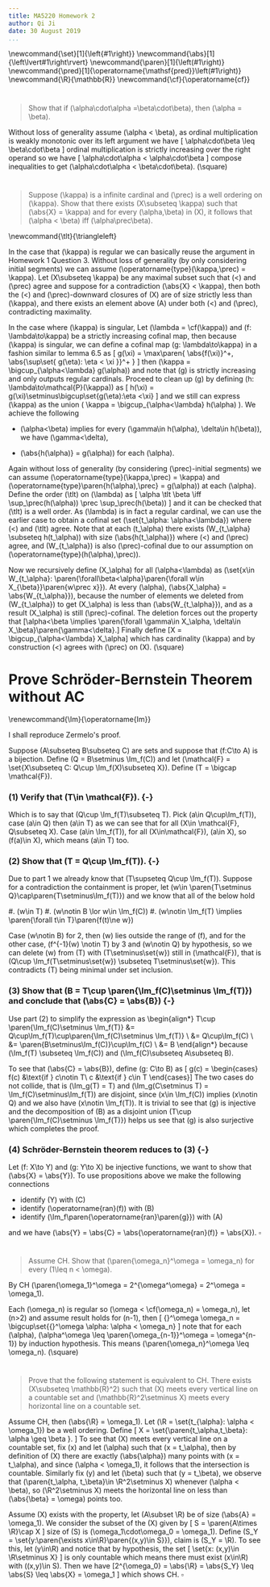 ```yaml
---
title: MA5220 Homework 2
author: Qi Ji
date: 30 August 2019
...
```


\newcommand{\set}[1]{\left\{#1\right\}}
\newcommand{\abs}[1]{\left\lvert#1\right\rvert}
\newcommand{\paren}[1]{\left(#1\right)}
\newcommand{\pred}[1]{\operatorname{\mathsf{pred}}\left(#1\right)}
\newcommand{\R}{\mathbb{R}}
\newcommand{\cf}{\operatorname{cf}}

#

> Show that if \(\alpha\cdot\alpha =\beta\cdot\beta\), then \(\alpha = \beta\).

Without loss of generality assume \(\alpha < \beta\), as ordinal multiplication
is weakly monotonic over its left argument we have
\[ \alpha\cdot\beta \leq \beta\cdot\beta \]
ordinal multiplication is strictly increasing over the right operand so we have
\[ \alpha\cdot\alpha < \alpha\cdot\beta \]
compose inequalities to get \(\alpha\cdot\alpha < \beta\cdot\beta\).
\(\square\)

#

> Suppose \(\kappa\) is a infinite cardinal and \(\prec\) is a well ordering on \(\kappa\).
> Show that there exists \(X\subseteq \kappa\) such that \(\abs{X} = \kappa\) and
> for every \(\alpha,\beta\) in \(X\), it follows that \(\alpha < \beta\) iff \(\alpha\prec\beta\).

\newcommand{\tlt}{\triangleleft}

In the case that \(\kappa\) is regular we can basically reuse the argument in Homework 1 Question 3.
Without loss of generality (by only considering initial segments) we can assume \(\operatorname{type}(\kappa,\prec) = \kappa\).
Let \(X\subseteq \kappa\) be any maximal subset
such that \(<\) and \(\prec\) agree and suppose for a contradiction \(\abs{X} < \kappa\),
then both the \(<\) and \(\prec\)-downward closures of \(X\) are of size strictly less than \(\kappa\),
and there exists an element above \(A\) under both \(<\) and \(\prec\), contradicting maximality.

In the case where \(\kappa\) is singular,
Let \(\lambda = \cf(\kappa)\) and
\(f: \lambda\to\kappa\) be a strictly increasing cofinal map, then because \(\kappa\) is singular,
we can define a cofinal map \(g: \lambda\to\kappa\) in a fashion similar to lemma 6.5 as
\[ g(\xi) = \max\paren{ \abs{f(\xi)}^+, \abs{\sup\set{ g(\eta): \eta < \xi }}^+ } \]
then \(\kappa = \bigcup_{\alpha<\lambda} g(\alpha)\)
and note that \(g\) is strictly increasing and only outputs regular cardinals. Proceed to clean up \(g\) by defining \(h: \lambda\to\mathcal{P}(\kappa)\) as
\[ h(\xi) = g(\xi)\setminus\bigcup\set{g(\eta):\eta <\xi} \]
and we still can express \(\kappa\) as the union
\( \kappa = \bigcup_{\alpha<\lambda} h(\alpha) \).
We achieve the following

* \(\alpha<\beta\) implies for every \(\gamma\in h(\alpha), \delta\in h(\beta)\), we have \(\gamma<\delta\),

* \(\abs{h(\alpha)} = g(\alpha)\) for each \(\alpha\).

Again without loss of generality (by considering \(\prec\)-initial segments)
we can assume \(\operatorname{type}(\kappa,\prec) = \kappa\) and
\(\operatorname{type}\paren{h(\alpha),\prec} = g(\alpha)\) at each \(\alpha\).
Define the order \(\tlt\) on \(\lambda\) as
\[ \alpha \tlt \beta \iff \sup_\prec(h(\alpha)) \prec \sup_\prec(h(\beta)) \]
and it can be checked that \(\tlt\) is a well order.
As \(\lambda\) is in fact a regular cardinal, we can use the earlier case
to obtain a cofinal set \(\set{t_\alpha: \alpha<\lambda}\) where \(<\) and \(\tlt\) agree.
Note that at each \(t_\alpha\) there exists \(W_{t_\alpha} \subseteq h(t_\alpha)\)
with size \(\abs{h(t_\alpha)}\) where \(<\) and \(\prec\) agree, and \(W_{t_\alpha}\) is also
\(\prec\)-cofinal due to our assumption on \(\operatorname{type}(h(\alpha),\prec)\).

Now we recursively define \(X_\alpha\) for all \(\alpha<\lambda\) as
\(\set{x\in W_{t_\alpha}: \paren{\forall\beta<\alpha}\paren{\forall w\in X_{\beta}}\paren{w\prec x}}\).
At every \(\alpha\), \(\abs{X_\alpha} = \abs{W_{t_\alpha}}\),
because the number of elements we deleted from \(W_{t_\alpha}\) to get \(X_\alpha\)
is less than \(\abs{W_{t_\alpha}}\), and as a result \(X_\alpha\) is still \(\prec\)-cofinal.
The deletion forces out the property that
\[\alpha<\beta \implies \paren{\forall \gamma\in X_\alpha, \delta\in X_\beta}\paren{\gamma<\delta}.\]
Finally define \[X = \bigcup_{\alpha<\lambda} X_\alpha\]
which has cardinality \(\kappa\) and by construction \(<\) agrees with \(\prec\) on \(X\).
\(\square\)

# Prove Schröder-Bernstein Theorem without AC

\renewcommand{\Im}{\operatorname{Im}}

I shall reproduce Zermelo's proof.

Suppose \(A\subseteq B\subseteq C\) are sets and suppose that \(f:C\to A\) is a bijection.
Define \(Q = B\setminus \Im_f(C)\) and let \(\mathcal{F} = \set{X\subseteq C: Q\cup \Im_f(X)\subseteq X}\).
Define \(T = \bigcap \mathcal{F}\).

### (1) Verify that \(T\in \mathcal{F}\). {-}

Which is to say that \(Q\cup \Im_f(T)\subseteq T\).
Pick \(a\in Q\cup\Im_f(T)\), case \(a\in Q\) then \(a\in T\) as we can see that for all \(X\in \mathcal{F}, Q\subseteq X\).
Case \(a\in \Im_f(T)\), for all \(X\in\mathcal{F}\), \(a\in X\), so \(f(a)\in X\), which means \(a\in T\) too.

### (2) Show that \(T = Q\cup \Im_f(T)\). {-}

Due to part 1 we already know that \(T\supseteq Q\cup \Im_f(T)\).
Suppose for a contradiction the containment is proper, let
\(w\in \paren{T\setminus Q}\cap\paren{T\setminus\Im_f(T)}\)
and we know that all of the below hold

#. \(w\in T\)
#. \(w\notin B \lor w\in \Im_f(C)\)
#. \(w\notin \Im_f(T) \implies \paren{\forall t\in T}\paren{f(t)\ne w}\)

Case \(w\notin B\) for 2, then \(w\) lies outside the range of \(f\),
and for the other case, \(f^{-1}(w) \notin T\) by 3 and \(w\notin Q\) by hypothesis,
so we can delete \(w\) from \(T\) with \(T\setminus\set{w}\) still in \(\mathcal{F}\), that is
\(Q\cup \Im_f(T\setminus\set{w}) \subseteq T\setminus\set{w}\).
This contradicts \(T\) being minimal under set inclusion.


### (3) Show that \(B = T\cup \paren{\Im_f(C)\setminus \Im_f(T)}\) and conclude that \(\abs{C} = \abs{B}\) {-}

Use part (2) to simplify the expression as
\begin{align*}
T\cup \paren{\Im_f(C)\setminus \Im_f(T)}
&= Q\cup\Im_f(T)\cup\paren{\Im_f(C)\setminus \Im_f(T)} \\
&= Q\cup\Im_f(C) \\
&= \paren{B\setminus\Im_f(C)}\cup\Im_f(C) \\
&= B
\end{align*}
because \(\Im_f(T) \subseteq \Im_f(C)\) and \(\Im_f(C)\subseteq A\subseteq B\).

To see that \(\abs{C} = \abs{B}\), define \(g: C\to B\) as
\[ g(c) = \begin{cases}
f(c) &\text{if } c\notin T\\
c &\text{if } c\in T
\end{cases}\]
The two cases do not collide, that is \(\Im_g(T) = T\) and \(\Im_g(C\setminus T) = \Im_f(C)\setminus\Im_f(T)\) are disjoint, since \(x\in \Im_f(C)\) implies \(x\notin Q\) and we also have \(x\notin \Im_f(T)\).
It is trivial to see that \(g\) is injective and the decomposition of \(B\) as a disjoint union \(T\cup \paren{\Im_f(C)\setminus \Im_f(T)}\) helps us see that \(g\) is also surjective which completes the proof.

### (4) Schröder-Bernstein theorem reduces to (3) {-}

Let \(f: X\to Y\) and \(g: Y\to X\) be injective functions, we want to show that \(\abs{X} = \abs{Y}\).
To use propositions above we make the following connections

* identify \(Y\) with \(C\)
* identify \(\operatorname{ran}(f)\) with \(B\)
* identify \(\Im_f\paren{\operatorname{ran}\paren{g}}\) with \(A\)

and we have \(\abs{Y} = \abs{C} = \abs{\operatorname{ran}(f)} = \abs{X}\). $\square$

#

> Assume CH. Show that \(\paren{\omega_n}^\omega = \omega_n\) for every \(1\leq n < \omega\).

By CH \(\paren{\omega_1}^\omega = 2^{\omega^\omega} = 2^\omega = \omega_1\).

Each \(\omega_n\) is regular so \(\omega < \cf(\omega_n) = \omega_n\), let \(n>2\) and assume result holds for \(n-1\), then
\[
{}^\omega \omega_n
= \bigcup\set{{}^\omega \alpha: \alpha < \omega_n}
\]
note that for each \(\alpha\), \(\alpha^\omega \leq \paren{\omega_{n-1}}^\omega = \omega^{n-1}\) by induction hypothesis.
This means \(\paren{\omega_n}^\omega \leq \omega_n\).
\(\square\)

#

> Prove that the following statement is equivalent to CH.
> There exists \(X\subseteq \mathbb{R}^2\) such that
> \(X\) meets every vertical line on a countable set
> and \(\mathbb{R}^2\setminus X\) meets every horizontal line on a countable set.

Assume CH, then \(\abs{\R} = \omega_1\).
Let \(\R = \set{t_{\alpha}: \alpha < \omega_1}\) be a well ordering.
Define
\[ X = \set{\paren{t_\alpha,t_\beta}: \alpha \geq \beta }. \]
To see that \(X\) meets every vertical line on a countable set,
fix \(x\) and let \(\alpha\) such that \(x = t_\alpha\),
then by definition of \(X\) there are exactly \(\abs{\alpha}\) many points with \(x = t_\alpha\),
and since \(\alpha < \omega_1\), it follows that the intersection is countable.
Similarly fix \(y\) and let \(\beta\) such that \(y = t_\beta\),
we observe that \(\paren{t_\alpha, t_\beta}\in \R^2\setminus X\) whenever \(\alpha < \beta\),
so \(\R^2\setminus X\) meets the horizontal line on less than \(\abs{\beta} = \omega\) points too.

Assume \(X\) exists with the property, let \(A\subset \R\) be of size \(\abs{A} = \omega_1\).
We consider the subset of the \(X\) given by
\[ S = \paren{A\times \R}\cap X \]
size of \(S\) is \(\omega_1\cdot\omega_0 = \omega_1\).
Define \(S_Y = \set{y:\paren{\exists x\in\R}\paren{(x,y)\in S}}\), claim is \(S_Y = \R\).
To see this, let \(y\in\R\) and notice that by hypothesis, the set
\[ \set{x: (x,y)\in \R\setminus X} \] is only countable which means
there must exist \(x\in\R\) with \((x,y)\in S\).
Then we have
\[2^{\omega_0} = \abs{\R} = \abs{S_Y} \leq \abs{S} \leq \abs{X} = \omega_1 \]
which shows CH. $\square$
